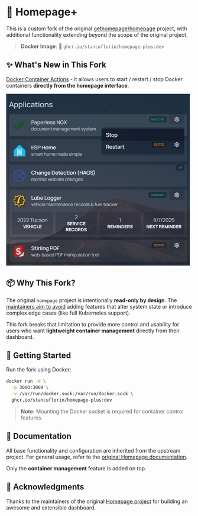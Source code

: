 # 🚀 Homepage+

This is a custom fork of the original [gethomepage/homepage](https://github.com/gethomepage/homepage) project, with additional functionality extending beyond the scope of the original project.

> **Docker Image**:
> 🐳 `ghcr.io/stancuflorin/homepage-plus:dev`

## ✨ What's New in This Fork

[Docker Container Actions](https://stancuflorin.github.io/homepage-plus/configs/settings/#show-container-actions) - it allows users to start / restart / stop Docker containers **directly from the homepage interface**.

![Docker Commands](images/plus/docker-container-actions.png)

## 📦 Why This Fork?

The original `homepage` project is intentionally **read-only by design**. The [maintainers aim to avoid](https://github.com/gethomepage/homepage/pull/5260#issuecomment-2868871704) adding features that alter system state or introduce complex edge cases (like full Kubernetes support).

This fork breaks that limitation to provide more control and usability for users who want **lightweight container management** directly from their dashboard.

## 🚀 Getting Started

Run the fork using Docker:

```bash
docker run -d \
  -p 3000:3000 \
  -v /var/run/docker.sock:/var/run/docker.sock \
  ghcr.io/stancuflorin/homepage-plus:dev
```

> **Note:** Mounting the Docker socket is required for container control features.

## 📖 Documentation

All base functionality and configuration are inherited from the upstream project. For general usage, refer to the [original Homepage documentation](https://gethomepage.dev/).

Only the **container management** feature is added on top.

## 🤝 Acknowledgments

Thanks to the maintainers of the original [Homepage project](https://github.com/gethomepage/homepage) for building an awesome and extensible dashboard.
